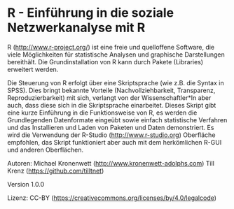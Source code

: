 # R - Einführung in die soziale Netzwerkanalyse mit R


R (http://www.r-project.org/) ist eine freie und quelloffene Software, die viele Möglichkeiten für statistische Analysen und graphische Darstellungen bereithält. Die Grundinstallation von R kann durch Pakete (Libraries) erweitert werden. 

Die Steuerung von R erfolgt über eine Skriptsprache (wie z.B. die Syntax in SPSS). Dies bringt bekannte Vorteile 
(Nachvollziehbarkeit, Transparenz, Reproduzierbarkeit) mit sich, verlangt von der Wissenschaftler*In aber auch, 
dass diese sich in die Skriptsprache einarbeitet.
Dieses Skript gibt eine kurze Einführung in die Funktionsweise von R, es werden die Grundlegenden Datenformate 
eingeübt sowie einfach statistische Verfahren und das Installieren und Laden von Paketen und Daten demonstriert.
Es wird die Verwendung der R-Studio (http://www.r-studio.org) Oberfläche empfohlen, das Skript funktioniert aber 
auch mit dem herkömlichen R-GUI und anderen Oberflächen.

Autoren:
Michael Kronenwett (http://www.kronenwett-adolphs.com)
Till Krenz (https://github.com/tilltnet)

Version 1.0.0

Lizenz: CC-BY (https://creativecommons.org/licenses/by/4.0/legalcode)
